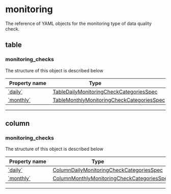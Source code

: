 



# monitoring

The reference of YAML objects for the monitoring type of data quality check.





## table







### monitoring_checks




The structure of this object is described below

|&nbsp;Property&nbsp;name&nbsp;|&nbsp;Type&nbsp;&nbsp;&nbsp;&nbsp;&nbsp;&nbsp;&nbsp;&nbsp;&nbsp;&nbsp;&nbsp;&nbsp;&nbsp;&nbsp;&nbsp;&nbsp;&nbsp;&nbsp;&nbsp;&nbsp;&nbsp;|
|---------------|--------------------------|
|[&#x60;daily&#x60;](./table-daily-monitoring-checks.md#tabledailymonitoringcheckcategoriesspec)|[TableDailyMonitoringCheckCategoriesSpec](./table-daily-monitoring-checks.md#tabledailymonitoringcheckcategoriesspec)|
|[&#x60;monthly&#x60;](./table-monthly-monitoring-checks.md#tablemonthlymonitoringcheckcategoriesspec)|[TableMonthlyMonitoringCheckCategoriesSpec](./table-monthly-monitoring-checks.md#tablemonthlymonitoringcheckcategoriesspec)|








___




## column







### monitoring_checks




The structure of this object is described below

|&nbsp;Property&nbsp;name&nbsp;|&nbsp;Type&nbsp;&nbsp;&nbsp;&nbsp;&nbsp;&nbsp;&nbsp;&nbsp;&nbsp;&nbsp;&nbsp;&nbsp;&nbsp;&nbsp;&nbsp;&nbsp;&nbsp;&nbsp;&nbsp;&nbsp;&nbsp;|
|---------------|--------------------------|
|[&#x60;daily&#x60;](./column-daily-monitoring-checks.md#columndailymonitoringcheckcategoriesspec)|[ColumnDailyMonitoringCheckCategoriesSpec](./column-daily-monitoring-checks.md#columndailymonitoringcheckcategoriesspec)|
|[&#x60;monthly&#x60;](./column-monthly-monitoring-checks.md#columnmonthlymonitoringcheckcategoriesspec)|[ColumnMonthlyMonitoringCheckCategoriesSpec](./column-monthly-monitoring-checks.md#columnmonthlymonitoringcheckcategoriesspec)|








___





